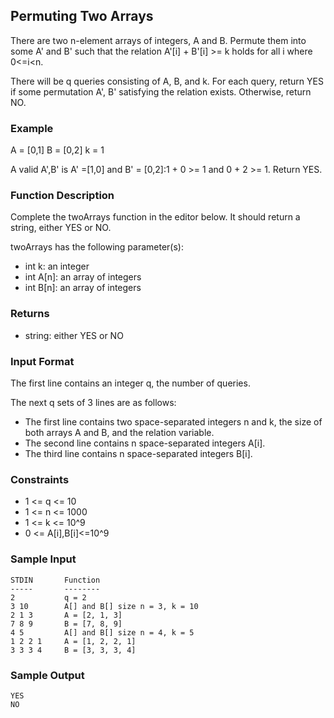 ## Permuting Two Arrays
There are two n-element arrays of integers, A and B. Permute them into some A' and B' such that the relation A'[i] + B'[i] >= k holds for all i where 0<=i<n.

There will be q queries consisting of A, B, and k. For each query, return YES if some permutation A', B' satisfying the relation exists. Otherwise, return NO.

### Example
A = [0,1]
B = [0,2]
k = 1

A valid A',B' is A' =[1,0] and B' = [0,2]:1 + 0 >= 1 and 0 + 2 >= 1. Return YES.

### Function Description

Complete the twoArrays function in the editor below. It should return a string, either YES or NO.

twoArrays has the following parameter(s):

- int k: an integer
- int A[n]: an array of integers
- int B[n]: an array of integers

### Returns
- string: either YES or NO

### Input Format

The first line contains an integer q, the number of queries.

The next q sets of 3 lines are as follows:

- The first line contains two space-separated integers n and k, the size of both arrays A and B, and the relation variable.
- The second line contains n space-separated integers A[i].
- The third line contains n space-separated integers B[i].
### Constraints
- 1 <= q <= 10
- 1 <= n <= 1000
- 1 <= k <= 10^9
- 0 <= A[i],B[i]<=10^9

### Sample Input
~~~
STDIN       Function
-----       --------
2           q = 2
3 10        A[] and B[] size n = 3, k = 10
2 1 3       A = [2, 1, 3]
7 8 9       B = [7, 8, 9]
4 5         A[] and B[] size n = 4, k = 5
1 2 2 1     A = [1, 2, 2, 1]
3 3 3 4     B = [3, 3, 3, 4]
~~~
### Sample Output
~~~
YES
NO
~~~
